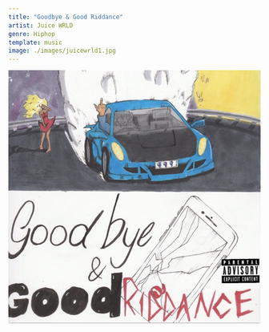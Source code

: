 ```yaml
---
title: "Goodbye & Good Riddance"
artist: Juice WRLD
genre: Hiphop
template: music
image: ./images/juicewrld1.jpg    
---
```


![image](./images/juicewrld1.jpg)
